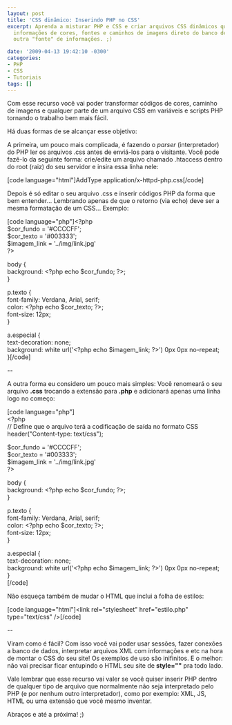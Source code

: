 ```yaml
---
layout: post
title: 'CSS dinâmico: Inserindo PHP no CSS'
excerpt: Aprenda a misturar PHP e CSS e criar arquivos CSS dinâmicos que podem trazer
  informações de cores, fontes e caminhos de imagens direto do banco de dados ou de
  outra "fonte" de informações. ;)

date: '2009-04-13 19:42:10 -0300'
categories:
- PHP
- CSS
- Tutoriais
tags: []
---
```

<p>Com esse recurso você vai poder transformar códigos de cores, caminho de imagens e qualquer parte de um arquivo CSS em variáveis e scripts PHP tornando o trabalho bem mais fácil.</p>
<p>Há duas formas de se alcançar esse objetivo:</p>
<p>A primeira, um pouco mais complicada, é fazendo o <em>parser</em> (interpretador) do PHP ler os arquivos .css antes de enviá-los para o visitante. Você pode fazê-lo da seguinte forma: crie/edite um arquivo chamado .htaccess dentro do root (raiz) do seu servidor e insira essa linha nele:</p>
<p>[code language="html"]AddType application/x-httpd-php.css[/code]</p>
<p>Depois é só editar o seu arquivo .css e inserir códigos PHP da forma que bem entender... Lembrando apenas de que o retorno (via echo) deve ser a mesma formatação de um CSS... Exemplo:</p>
<p>[code language="php"]&lt;?php<br />
$cor_fundo = '#CCCCFF';<br />
$cor_texto = '#003333';<br />
$imagem_link = '../img/link.jpg'<br />
?&gt;</p>
<p>body {<br />
background: &lt;?php echo $cor_fundo; ?&gt;;<br />
}</p>
<p>p.texto {<br />
font-family: Verdana, Arial, serif;<br />
color: &lt;?php echo $cor_texto; ?&gt;;<br />
font-size: 12px;<br />
}</p>
<p>a.especial {<br />
text-decoration: none;<br />
background: white url('&lt;?php echo $imagem_link; ?&gt;') 0px 0px no-repeat;<br />
}[/code]</p>
<p>--</p>
<p>A outra forma eu considero um pouco mais simples: Você renomeará o seu arquivo <strong>.css</strong> trocando a extensão para <strong>.php</strong> e adicionará apenas uma linha logo no começo:</p>
<p>[code language="php"]<br />
&lt;?php<br />
// Define que o arquivo terá a codificação de saída no formato CSS<br />
header(&quot;Content-type: text/css&quot;);</p>
<p>$cor_fundo = '#CCCCFF';<br />
$cor_texto = '#003333';<br />
$imagem_link = '../img/link.jpg'<br />
?&gt;</p>
<p>body {<br />
background: &lt;?php echo $cor_fundo; ?&gt;;<br />
}</p>
<p>p.texto {<br />
font-family: Verdana, Arial, serif;<br />
color: &lt;?php echo $cor_texto; ?&gt;;<br />
font-size: 12px;<br />
}</p>
<p>a.especial {<br />
text-decoration: none;<br />
background: white url('&lt;?php echo $imagem_link; ?&gt;') 0px 0px no-repeat;<br />
}<br />
[/code]</p>
<p>Não esqueça também de mudar o HTML que inclui a folha de estilos:</p>
<p>[code language="html"]&lt;link rel=&quot;stylesheet&quot; href=&quot;estilo.php&quot; type=&quot;text/css&quot; /&gt;[/code]</p>
<p>--</p>
<p>Viram como é fácil? Com isso você vai poder usar sessões, fazer conexões a banco de dados, interpretar arquivos XML com informações e etc na hora de montar o CSS do seu site! Os exemplos de uso são inifinitos. E o melhor: não vai precisar ficar entupindo o HTML seu site de <strong>style=""</strong> pra todo lado.</p>
<p>Vale lembrar que esse recurso vai valer se você quiser inserir PHP dentro de qualquer tipo de arquivo que normalmente não seja interpretado pelo PHP (e por nenhum outro interpretador), como por exemplo: XML, JS, HTML ou uma extensão que você mesmo inventar.</p>
<p>Abraços e até a próxima! ;)</p>
